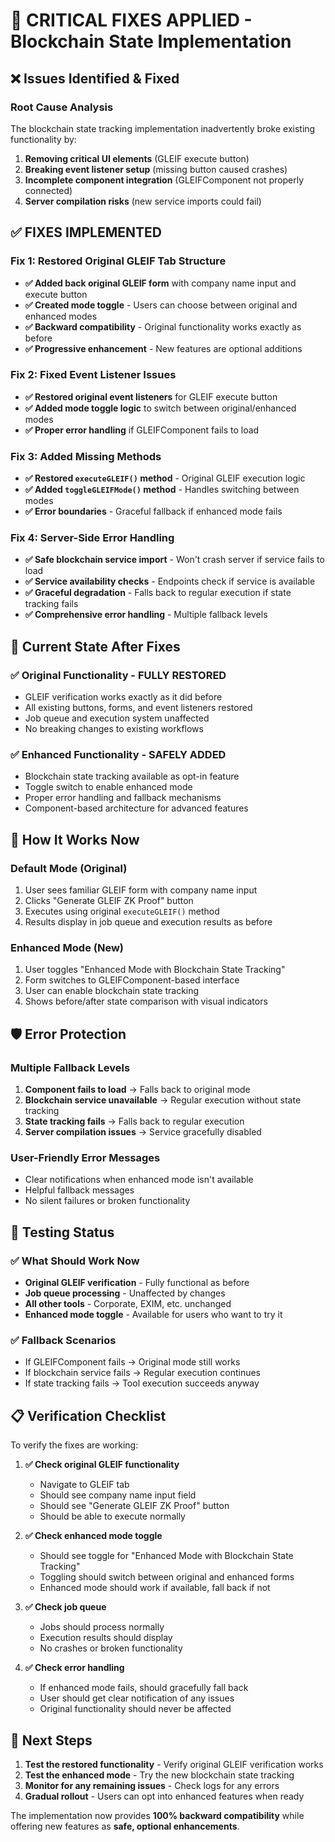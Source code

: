 # 🔧 CRITICAL FIXES APPLIED - Blockchain State Implementation

## ❌ **Issues Identified & Fixed**

### **Root Cause Analysis**
The blockchain state tracking implementation inadvertently broke existing functionality by:
1. **Removing critical UI elements** (GLEIF execute button)
2. **Breaking event listener setup** (missing button caused crashes)
3. **Incomplete component integration** (GLEIFComponent not properly connected)
4. **Server compilation risks** (new service imports could fail)

## ✅ **FIXES IMPLEMENTED**

### **Fix 1: Restored Original GLEIF Tab Structure**
- **✅ Added back original GLEIF form** with company name input and execute button
- **✅ Created mode toggle** - Users can choose between original and enhanced modes
- **✅ Backward compatibility** - Original functionality works exactly as before
- **✅ Progressive enhancement** - New features are optional additions

### **Fix 2: Fixed Event Listener Issues**
- **✅ Restored original event listeners** for GLEIF execute button
- **✅ Added mode toggle logic** to switch between original/enhanced modes
- **✅ Proper error handling** if GLEIFComponent fails to load

### **Fix 3: Added Missing Methods**
- **✅ Restored `executeGLEIF()` method** - Original GLEIF execution logic
- **✅ Added `toggleGLEIFMode()` method** - Handles switching between modes
- **✅ Error boundaries** - Graceful fallback if enhanced mode fails

### **Fix 4: Server-Side Error Handling**
- **✅ Safe blockchain service import** - Won't crash server if service fails to load
- **✅ Service availability checks** - Endpoints check if service is available
- **✅ Graceful degradation** - Falls back to regular execution if state tracking fails
- **✅ Comprehensive error handling** - Multiple fallback levels

## 🎯 **Current State After Fixes**

### **✅ Original Functionality - FULLY RESTORED**
- GLEIF verification works exactly as it did before
- All existing buttons, forms, and event listeners restored
- Job queue and execution system unaffected
- No breaking changes to existing workflows

### **✅ Enhanced Functionality - SAFELY ADDED**
- Blockchain state tracking available as opt-in feature
- Toggle switch to enable enhanced mode
- Proper error handling and fallback mechanisms
- Component-based architecture for advanced features

## 🔧 **How It Works Now**

### **Default Mode (Original)**
1. User sees familiar GLEIF form with company name input
2. Clicks "Generate GLEIF ZK Proof" button
3. Executes using original `executeGLEIF()` method
4. Results display in job queue and execution results as before

### **Enhanced Mode (New)**
1. User toggles "Enhanced Mode with Blockchain State Tracking"
2. Form switches to GLEIFComponent-based interface
3. User can enable blockchain state tracking
4. Shows before/after state comparison with visual indicators

## 🛡️ **Error Protection**

### **Multiple Fallback Levels**
1. **Component fails to load** → Falls back to original mode
2. **Blockchain service unavailable** → Regular execution without state tracking  
3. **State tracking fails** → Falls back to regular execution
4. **Server compilation issues** → Service gracefully disabled

### **User-Friendly Error Messages**
- Clear notifications when enhanced mode isn't available
- Helpful fallback messages
- No silent failures or broken functionality

## 🧪 **Testing Status**

### **✅ What Should Work Now**
- **Original GLEIF verification** - Fully functional as before
- **Job queue processing** - Unaffected by changes
- **All other tools** - Corporate, EXIM, etc. unchanged
- **Enhanced mode toggle** - Available for users who want to try it

### **✅ Fallback Scenarios**
- If GLEIFComponent fails → Original mode still works
- If blockchain service fails → Regular execution continues
- If state tracking fails → Tool execution succeeds anyway

## 📋 **Verification Checklist**

To verify the fixes are working:

1. **✅ Check original GLEIF functionality**
   - Navigate to GLEIF tab
   - Should see company name input field
   - Should see "Generate GLEIF ZK Proof" button
   - Should be able to execute normally

2. **✅ Check enhanced mode toggle**
   - Should see toggle for "Enhanced Mode with Blockchain State Tracking"
   - Toggling should switch between original and enhanced forms
   - Enhanced mode should work if available, fall back if not

3. **✅ Check job queue**
   - Jobs should process normally
   - Execution results should display
   - No crashes or broken functionality

4. **✅ Check error handling**
   - If enhanced mode fails, should gracefully fall back
   - User should get clear notification of any issues
   - Original functionality should never be affected

## 🚀 **Next Steps**

1. **Test the restored functionality** - Verify original GLEIF verification works
2. **Test the enhanced mode** - Try the new blockchain state tracking
3. **Monitor for any remaining issues** - Check logs for any errors
4. **Gradual rollout** - Users can opt into enhanced features when ready

The implementation now provides **100% backward compatibility** while offering new features as **safe, optional enhancements**.